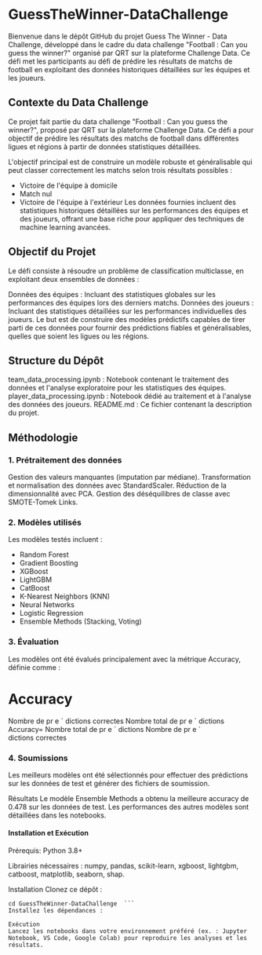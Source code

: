 # GuessTheWinner-DataChallenge
Bienvenue dans le dépôt GitHub du projet Guess The Winner - Data Challenge, développé dans le cadre du data challenge "Football : Can you guess the winner?" organisé par QRT sur la plateforme Challenge Data. Ce défi met les participants au défi de prédire les résultats de matchs de football en exploitant des données historiques détaillées sur les équipes et les joueurs.

## Contexte du Data Challenge
Ce projet fait partie du data challenge "Football : Can you guess the winner?", proposé par QRT sur la plateforme Challenge Data. Ce défi a pour objectif de prédire les résultats des matchs de football dans différentes ligues et régions à partir de données statistiques détaillées.

L'objectif principal est de construire un modèle robuste et généralisable qui peut classer correctement les matchs selon trois résultats possibles :

* Victoire de l'équipe à domicile
*  Match nul
* Victoire de l'équipe à l'extérieur
Les données fournies incluent des statistiques historiques détaillées sur les performances des équipes et des joueurs, offrant une base riche pour appliquer des techniques de machine learning avancées.

## Objectif du Projet
Le défi consiste à résoudre un problème de classification multiclasse, en exploitant deux ensembles de données :

Données des équipes : Incluant des statistiques globales sur les performances des équipes lors des derniers matchs.
Données des joueurs : Incluant des statistiques détaillées sur les performances individuelles des joueurs.
Le but est de construire des modèles prédictifs capables de tirer parti de ces données pour fournir des prédictions fiables et généralisables, quelles que soient les ligues ou les régions.

## Structure du Dépôt
team_data_processing.ipynb : Notebook contenant le traitement des données et l'analyse exploratoire pour les statistiques des équipes.
player_data_processing.ipynb : Notebook dédié au traitement et à l'analyse des données des joueurs.
README.md : Ce fichier contenant la description du projet.
## Méthodologie
### 1. Prétraitement des données
Gestion des valeurs manquantes (imputation par médiane).
Transformation et normalisation des données avec StandardScaler.
Réduction de la dimensionnalité avec PCA.
Gestion des déséquilibres de classe avec SMOTE-Tomek Links.
### 2. Modèles utilisés
Les modèles testés incluent :

* Random Forest
* Gradient Boosting
* XGBoost
* LightGBM
* CatBoost
* K-Nearest Neighbors (KNN)
* Neural Networks
* Logistic Regression
* Ensemble Methods (Stacking, Voting)

### 3. Évaluation
Les modèles ont été évalués principalement avec la métrique Accuracy, définie comme :

Accuracy
=
Nombre de pr
e
ˊ
dictions correctes
Nombre total de pr
e
ˊ
dictions
Accuracy= 
Nombre total de pr 
e
ˊ
 dictions
Nombre de pr 
e
ˊ
 dictions correctes
​
 
### 4. Soumissions
Les meilleurs modèles ont été sélectionnés pour effectuer des prédictions sur les données de test et générer des fichiers de soumission.

Résultats
Le modèle Ensemble Methods a obtenu la meilleure accuracy de 0.478 sur les données de test.
Les performances des autres modèles sont détaillées dans les notebooks.

#### Installation et Exécution
Prérequis: Python 3.8+

Librairies nécessaires : numpy, pandas, scikit-learn, xgboost, lightgbm, catboost, matplotlib, seaborn, shap.

Installation
Clonez ce dépôt :

``` git clone https://github.com/samarelayed/GuessTheWinner-DataChallenge.git  
cd GuessTheWinner-DataChallenge  ```
Installez les dépendances :

Exécution
Lancez les notebooks dans votre environnement préféré (ex. : Jupyter Notebook, VS Code, Google Colab) pour reproduire les analyses et les résultats.

